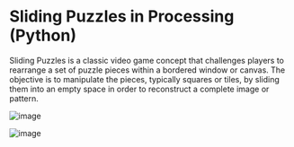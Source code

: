 # Sliding Puzzles in Processing (Python) 

Sliding Puzzles is a classic video game concept that challenges players to rearrange a set of puzzle pieces within a bordered window or canvas. The objective is to manipulate the pieces, typically squares or tiles, by sliding them into an empty space in order to reconstruct a complete image or pattern. 

![image](https://github.com/aruzhan-bolatova/my_games.github.io/assets/145612631/eb915bfc-a24d-4de7-88f1-5979d6f42d7a)

![image](https://github.com/aruzhan-bolatova/my_games.github.io/assets/145612631/902a9611-3b16-491d-ba9a-40f0985c9f7d)
